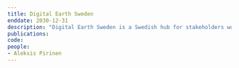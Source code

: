 ```yaml
---
title: Digital Earth Sweden
enddate: 2030-12-31
description: "Digital Earth Sweden is a Swedish hub for stakeholders working with Earth observation data. Our ambition is to make space data accessible to everyone. More information: [digitalearth.se](https://digitalearth.se/)."
publications:
code: 
people:
- Aleksis Pirinen
---
```


